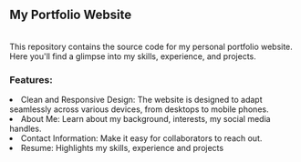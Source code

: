 <b><h2>My Portfolio Website</h2></b>
<br>
This repository contains the source code for my personal portfolio website. Here you'll find a glimpse into my skills, experience, and projects.
<br>
<h3>Features:</h3>
<p>
<li>Clean and Responsive Design: The website is designed to adapt seamlessly across various devices, from desktops to mobile phones.</li>
<li>About Me: Learn about my background, interests, my social media handles.</li>
<li>Contact Information: Make it easy for collaborators to reach out.</li>
<li>Resume: Highlights my skills, experience and projects</li>

